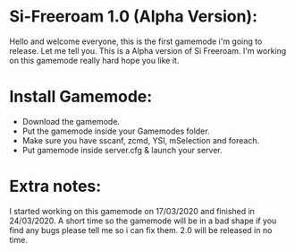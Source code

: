 # Si-Freeroam 1.0 (Alpha Version):

Hello and welcome everyone, this is the first gamemode i'm going to release. Let me tell you.
This is a Alpha version of Si Freeroam. I'm working on this gamemode really hard hope you like it.


# Install Gamemode:
- Download the gamemode.
- Put the gamemode inside your Gamemodes folder.
- Make sure you have sscanf, zcmd, YSI, mSelection and foreach.
- Put gamemode inside server.cfg & launch your server.

# Extra notes:
I started working on this gamemode on 17/03/2020 and finished in 24/03/2020. A short time so the gamemode will be in a bad shape if you find any bugs please tell me so i can fix them. 2.0 will be released in no time.
